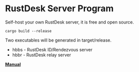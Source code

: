 # RustDesk Server Program

Self-host your own RustDesk server, it is free and open source.

```
cargo build --release
```

Two executables will be generated in target/release.
  - hbbs - RustDesk ID/Rendezvous server
  - hbbr - RustDesk relay server

[**Manual**](https://rustdesk.com/docs/en/self-host/)
